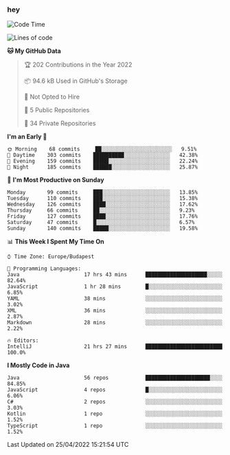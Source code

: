 ### hey

<!--START_SECTION:waka-->
![Code Time](http://img.shields.io/badge/Code%20Time-704%20hrs%2043%20mins-blue)

![Lines of code](https://img.shields.io/badge/From%20Hello%20World%20I%27ve%20Written-492%20Thousand%20lines%20of%20code-blue)

**🐱 My GitHub Data** 

> 🏆 202 Contributions in the Year 2022
 > 
> 📦 94.6 kB Used in GitHub's Storage 
 > 
> 🚫 Not Opted to Hire
 > 
> 📜 5 Public Repositories 
 > 
> 🔑 34 Private Repositories  
 > 
**I'm an Early 🐤** 

```text
🌞 Morning    68 commits     ██░░░░░░░░░░░░░░░░░░░░░░░   9.51% 
🌆 Daytime    303 commits    ██████████░░░░░░░░░░░░░░░   42.38% 
🌃 Evening    159 commits    █████░░░░░░░░░░░░░░░░░░░░   22.24% 
🌙 Night      185 commits    ██████░░░░░░░░░░░░░░░░░░░   25.87%

```
📅 **I'm Most Productive on Sunday** 

```text
Monday       99 commits     ███░░░░░░░░░░░░░░░░░░░░░░   13.85% 
Tuesday      110 commits    ███░░░░░░░░░░░░░░░░░░░░░░   15.38% 
Wednesday    126 commits    ████░░░░░░░░░░░░░░░░░░░░░   17.62% 
Thursday     66 commits     ██░░░░░░░░░░░░░░░░░░░░░░░   9.23% 
Friday       127 commits    ████░░░░░░░░░░░░░░░░░░░░░   17.76% 
Saturday     47 commits     █░░░░░░░░░░░░░░░░░░░░░░░░   6.57% 
Sunday       140 commits    █████░░░░░░░░░░░░░░░░░░░░   19.58%

```


📊 **This Week I Spent My Time On** 

```text
⌚︎ Time Zone: Europe/Budapest

💬 Programming Languages: 
Java                     17 hrs 43 mins      ████████████████████░░░░░   82.64% 
JavaScript               1 hr 28 mins        █░░░░░░░░░░░░░░░░░░░░░░░░   6.85% 
YAML                     38 mins             ░░░░░░░░░░░░░░░░░░░░░░░░░   3.02% 
XML                      36 mins             ░░░░░░░░░░░░░░░░░░░░░░░░░   2.87% 
Markdown                 28 mins             ░░░░░░░░░░░░░░░░░░░░░░░░░   2.22%

🔥 Editors: 
IntelliJ                 21 hrs 27 mins      █████████████████████████   100.0%

```

**I Mostly Code in Java** 

```text
Java                     56 repos            █████████████████████░░░░   84.85% 
JavaScript               4 repos             █░░░░░░░░░░░░░░░░░░░░░░░░   6.06% 
C#                       2 repos             ░░░░░░░░░░░░░░░░░░░░░░░░░   3.03% 
Kotlin                   1 repo              ░░░░░░░░░░░░░░░░░░░░░░░░░   1.52% 
TypeScript               1 repo              ░░░░░░░░░░░░░░░░░░░░░░░░░   1.52%

```



 Last Updated on 25/04/2022 15:21:54 UTC
<!--END_SECTION:waka-->
